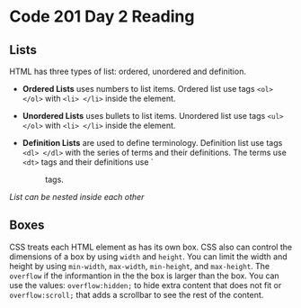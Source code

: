 # Code 201 Day 2 Reading

## Lists

HTML has three types of list: ordered, unordered and definition.

- **Ordered Lists** uses numbers to list items. Ordered list use tags `<ol> </ol>` with `<li> </li>` inside the element. 

- **Unordered Lists** uses bullets to list items. Unordered list use tags `<ul> </ol>` with `<li> </li>` inside the element.

- **Definition Lists** are used to define terminology. Definition list use tags `<dl> </dl>` with the series of terms and their definitions. The terms use `<dt>` tags and their definitions use `<dd> tags.

*List can be nested inside each other*

## Boxes 

CSS treats each HTML element as has its own box. CSS also can control the dimensions of a box by using `width` and `height`. You can limit the width and height by using `min-width`, `max-width`, `min-height`, and `max-height`. The `overflow` if the informantion in the the box is larger than the box. You can use the values: `overflow:hidden;` to hide extra content that does not fit or `overflow:scroll;` that adds a scrollbar to see the rest of the content.


